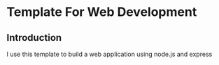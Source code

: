 # Template For Web Development
## Introduction
I use this template to build a web application using node.js and express